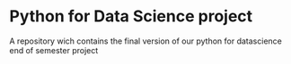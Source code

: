 # Python for Data Science project
A repository wich contains the final version of our python for datascience end of semester project
